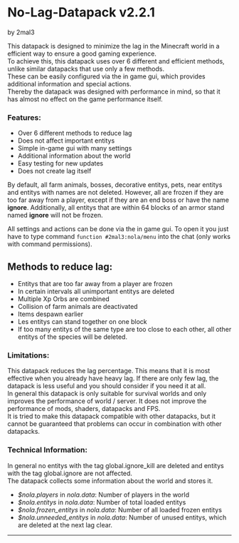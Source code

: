 # No-Lag-Datapack v2.2.1
by 2mal3

This datapack is designed to minimize the lag in the Minecraft world in a efficient way to ensure a good gaming experience.             
To achieve this, this datapack uses over 6 different and efficient methods, unlike similar datapacks that use only a few methods.       
These can be easily configured via the in game gui, which provides additional information and special actions.                          
Thereby the datapack was designed with performance in mind, so that it has almost no effect on the game performance itself.             

### Features:
- Over 6 different methods to reduce lag
- Does not affect important entitys
- Simple in-game gui with many settings
- Additional information about the world
- Easy testing for new updates
- Does not create lag itself

By default, all farm animals, bosses, decorative entitys, pets, near entitys and entitys with names are not deleted. However, all are frozen if they are too far away from a player, except if they are an end boss or have the name **ignore**.
Additionally, all entitys that are within 64 blocks of an armor stand named **ignore** will not be frozen.                       

All settings and actions can be done via the in game gui. To open it you just have to type command `function #2mal3:nola/menu` into the chat (only works with command permissions).

## Methods to reduce lag:
- Entitys that are too far away from a player are frozen
- In certain intervals all unimportant entitys are deleted
- Multiple Xp Orbs are combined
- Collision of farm animals are deactivated
- Items despawn earlier
- Les entitys can stand together on one block
- If too many entitys of the same type are too close to each other, all other entitys of the species will be deleted.

### Limitations:
This datapack reduces the lag percentage. This means that it is most effective when you already have heavy lag. If there are only few lag, the datapack is less useful and you should consider if you need it at all.                                                       
In general this datapack is only suitable for survival worlds and only improves the performance of world / server. It does not improve the performance of mods, shaders, datapacks and FPS.                                                                                 
It is tried to make this datapack compatible with other datapacks, but it cannot be guaranteed that problems can occur in combination with other datapacks.

### Technical Information:
In general no entitys with the tag global.ignore_kill are deleted and entitys with the tag global.ignore are not affected.              
The datapack collects some information about the world and stores it.                                                                   
- _$nola.players_ in _nola.data_: Number of players in the world
- _$nola.entitys_ in _nola.data_: Number of total loaded entitys
- _$nola.frozen_entitys_ in _nola.data_: Number of all loaded frozen entitys
- _$nola.unneeded_entitys_ in _nola.data_: Number of unused entitys, which are deleted at the next lag clear.

***
